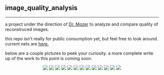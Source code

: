 ## image_quality_analysis
---
a project under the direction of [Dr. Mozer](http://www.cs.colorado.edu/~mozer/index.php) to analyze and compare quality of reconstruced images. 

this repo isn't really for public consumption yet, but feel free to look around. current nets are [here.](https://github.com/michaelneuder/image_quality_analysis/tree/master/bin/nets/wip)

below are a couple pictures to peek your curiosity. a more complete write up of the work to this point is coming soon. 

<p align="center">
  <img src="https://github.com/michaelneuder/image_quality_analysis/blob/master/img/tt_data_sample.png"/>
  <img src="https://github.com/michaelneuder/image_quality_analysis/blob/master/img/data_sample.png"/>
  <img src="https://github.com/michaelneuder/image_quality_analysis/blob/master/img/compare_ssim.png"/>
  <img src="https://github.com/michaelneuder/image_quality_analysis/blob/master/img/single_patch.png"/>
  <img src="https://github.com/michaelneuder/image_quality_analysis/blob/master/img/human_pref.png"/>
  <img src="https://github.com/michaelneuder/image_quality_analysis/blob/master/img/human_judge2.png"/>
  <img src="https://github.com/michaelneuder/image_quality_analysis/blob/master/img/down_sample.png"/>
  <img src="https://github.com/michaelneuder/image_quality_analysis/blob/master/img/contrast_structure_data_sample.png"/>
   <img src="https://github.com/michaelneuder/image_quality_analysis/blob/master/img/contrast_structure_data_sample_red1.png"/>
   <img src="https://github.com/michaelneuder/image_quality_analysis/blob/master/img/contrast_structure_data_sample_red2.png"/>
<img src="https://github.com/michaelneuder/image_quality_analysis/blob/master/img/luminance_data_sample.png"/>
<img src="https://github.com/michaelneuder/image_quality_analysis/blob/master/img/luminance_data_sample_red2.png"/>
<img src="https://github.com/michaelneuder/image_quality_analysis/blob/master/img/c_s_cxs.png"/>
</p>
